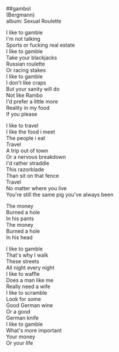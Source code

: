 ##gambol  
(Bergmann)  
album: Sexual Roulette  
  
I like to gamble  
I'm not talking  
Sports or fucking real estate  
I like to gamble  
Take your blackjacks  
Russian roulette  
Or racing stakes  
I like to gamble  
I don't like craps  
But your sanity will do  
Not like Rambo  
I'd prefer a little more  
Reality in my food  
If you please  
  
I like to travel  
I like the food i meet  
The people i eat  
Travel  
A trip out of town  
Or a nervous breakdown  
I'd rather straddle  
This razorblade  
Than sit on that fence  
Travel  
No matter where you live  
You're still the same pig you've always been  
  
The money  
Burned a hole  
In his pants  
The money  
Burned a hole  
In his head  
  
I like to gamble  
That's why I walk  
These streets  
All night every night  
I like to waffle  
Does a man like me  
Really need a wife  
I like to scramble  
Look for some  
Good German wine  
Or a good  
German knife  
I like to gamble  
What's more important  
Your money  
Or your life  

